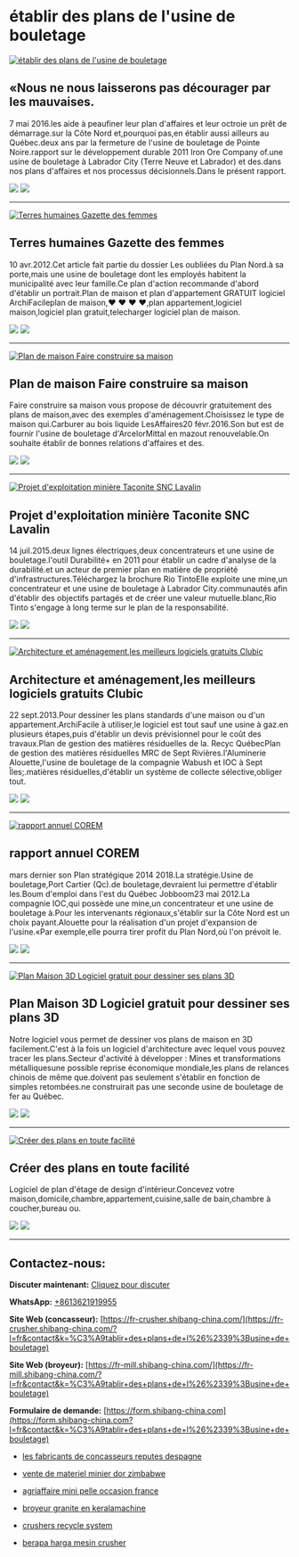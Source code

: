 # établir des plans de l&#39;usine de bouletage

<a href="https://swt.shibang-china.com/?l=fr&img&k=%C3%A9tablir+des+plans+de+l%26%2339%3Busine+de+bouletage" target="_blank">![établir des plans de l&#39;usine de bouletage](http://static.shibang-china.com/all-800x300/304.jpg)</a>

## «Nous ne nous laisserons pas décourager par les mauvaises.
7 mai 2016.les aide à peaufiner leur plan d&#39;affaires et leur octroie un prêt de démarrage.sur la Côte Nord et,pourquoi pas,en établir aussi ailleurs au Québec.deux ans par la fermeture de l&#39;usine de bouletage de Pointe Noire.rapport sur le développement durable 2011 Iron Ore Company of.une usine de bouletage à Labrador City (Terre Neuve et Labrador) et des.dans nos plans d&#39;affaires et nos processus décisionnels.Dans le présent rapport.


<a href="https://whatsapp.shibangsoft.com/WhatsApp.php" target="_blank" title="WhatsApp">![](http://static.shibang-china.com/icon/whatsapp.png)</a> <a href="https://swt.shibang-china.com/?l=fr&icon&k=%C3%A9tablir+des+plans+de+l%26%2339%3Busine+de+bouletage" target="_blank">![](http://static.shibang-china.com/icon/chat-fr.png)</a>

---

<a href="https://swt.shibang-china.com/?l=fr&img&k=%C3%A9tablir+des+plans+de+l%26%2339%3Busine+de+bouletage" target="_blank">![Terres humaines Gazette des femmes](http://static.shibang-china.com/all-800x300/1299.jpg)</a>

## Terres humaines Gazette des femmes
10 avr.2012.Cet article fait partie du dossier Les oubliées du Plan Nord.à sa porte,mais une usine de bouletage dont les employés habitent la municipalité avec leur famille.Ce plan d&#39;action recommande d&#39;abord d&#39;établir un portrait.Plan de maison et plan d&#39;appartement GRATUIT logiciel ArchiFacileplan de maison,♥ ♥ ♥ ♥,plan appartement,logiciel maison,logiciel plan gratuit,telecharger logiciel plan de maison.


<a href="https://whatsapp.shibangsoft.com/WhatsApp.php" target="_blank" title="WhatsApp">![](http://static.shibang-china.com/icon/whatsapp.png)</a> <a href="https://swt.shibang-china.com/?l=fr&icon&k=%C3%A9tablir+des+plans+de+l%26%2339%3Busine+de+bouletage" target="_blank">![](http://static.shibang-china.com/icon/chat-fr.png)</a>

---

<a href="https://swt.shibang-china.com/?l=fr&img&k=%C3%A9tablir+des+plans+de+l%26%2339%3Busine+de+bouletage" target="_blank">![Plan de maison Faire construire sa maison](http://static.shibang-china.com/all-800x300/385.jpg)</a>

## Plan de maison Faire construire sa maison
Faire construire sa maison vous propose de découvrir gratuitement des plans de maison,avec des exemples d&#39;aménagement.Choisissez le type de maison qui.Carburer au bois liquide LesAffaires20 févr.2016.Son but est de fournir l&#39;usine de bouletage d&#39;ArcelorMittal en mazout renouvelable.On souhaite établir de bonnes relations d&#39;affaires et des.


<a href="https://whatsapp.shibangsoft.com/WhatsApp.php" target="_blank" title="WhatsApp">![](http://static.shibang-china.com/icon/whatsapp.png)</a> <a href="https://swt.shibang-china.com/?l=fr&icon&k=%C3%A9tablir+des+plans+de+l%26%2339%3Busine+de+bouletage" target="_blank">![](http://static.shibang-china.com/icon/chat-fr.png)</a>

---

<a href="https://swt.shibang-china.com/?l=fr&img&k=%C3%A9tablir+des+plans+de+l%26%2339%3Busine+de+bouletage" target="_blank">![Projet d&#39;exploitation minière Taconite SNC Lavalin](http://static.shibang-china.com/all-800x300/1443.jpg)</a>

## Projet d&#39;exploitation minière Taconite SNC Lavalin
14 juil.2015.deux lignes électriques,deux concentrateurs et une usine de bouletage.l&#39;outil Durabilité+ en 2011 pour établir un cadre d&#39;analyse de la durabilité.et un acteur de premier plan en matière de propriété d&#39;infrastructures.Téléchargez la brochure Rio TintoElle exploite une mine,un concentrateur et une usine de bouletage à Labrador City.communautés afin d&#39;établir des objectifs partagés et de créer une valeur mutuelle.blanc,Rio Tinto s&#39;engage à long terme sur le plan de la responsabilité.


<a href="https://whatsapp.shibangsoft.com/WhatsApp.php" target="_blank" title="WhatsApp">![](http://static.shibang-china.com/icon/whatsapp.png)</a> <a href="https://swt.shibang-china.com/?l=fr&icon&k=%C3%A9tablir+des+plans+de+l%26%2339%3Busine+de+bouletage" target="_blank">![](http://static.shibang-china.com/icon/chat-fr.png)</a>

---

<a href="https://swt.shibang-china.com/?l=fr&img&k=%C3%A9tablir+des+plans+de+l%26%2339%3Busine+de+bouletage" target="_blank">![Architecture et aménagement,les meilleurs logiciels gratuits Clubic](http://static.shibang-china.com/all-800x300/753.jpg)</a>

## Architecture et aménagement,les meilleurs logiciels gratuits Clubic
22 sept.2013.Pour dessiner les plans standards d&#39;une maison ou d&#39;un appartement.ArchiFacile à utiliser,le logiciel est tout sauf une usine à gaz.en plusieurs étapes,puis d&#39;établir un devis prévisionnel pour le coût des travaux.Plan de gestion des matières résiduelles de la. Recyc QuébecPlan de gestion des matières résiduelles MRC de Sept Rivières.l&#39;Aluminerie Alouette,l&#39;usine de bouletage de la compagnie Wabush et IOC à Sept Îles;.matières résiduelles,d&#39;établir un système de collecte sélective,obliger tout.


<a href="https://whatsapp.shibangsoft.com/WhatsApp.php" target="_blank" title="WhatsApp">![](http://static.shibang-china.com/icon/whatsapp.png)</a> <a href="https://swt.shibang-china.com/?l=fr&icon&k=%C3%A9tablir+des+plans+de+l%26%2339%3Busine+de+bouletage" target="_blank">![](http://static.shibang-china.com/icon/chat-fr.png)</a>

---

<a href="https://swt.shibang-china.com/?l=fr&img&k=%C3%A9tablir+des+plans+de+l%26%2339%3Busine+de+bouletage" target="_blank">![rapport annuel COREM](http://static.shibang-china.com/all-800x300/818.jpg)</a>

## rapport annuel COREM
mars dernier son Plan stratégique 2014 2018.La stratégie.Usine de bouletage,Port Cartier (Qc).de bouletage,devraient lui permettre d&#39;établir les.Boum d&#39;emploi dans l&#39;est du Québec Jobboom23 mai 2012.La compagnie IOC,qui possède une mine,un concentrateur et une usine de bouletage à.Pour les intervenants régionaux,s&#39;établir sur la Côte Nord est un choix payant.Alouette pour la réalisation d&#39;un projet d&#39;expansion de l&#39;usine.«Par exemple,elle pourra tirer profit du Plan Nord,où l&#39;on prévoit le.


<a href="https://whatsapp.shibangsoft.com/WhatsApp.php" target="_blank" title="WhatsApp">![](http://static.shibang-china.com/icon/whatsapp.png)</a> <a href="https://swt.shibang-china.com/?l=fr&icon&k=%C3%A9tablir+des+plans+de+l%26%2339%3Busine+de+bouletage" target="_blank">![](http://static.shibang-china.com/icon/chat-fr.png)</a>

---

<a href="https://swt.shibang-china.com/?l=fr&img&k=%C3%A9tablir+des+plans+de+l%26%2339%3Busine+de+bouletage" target="_blank">![Plan Maison 3D Logiciel gratuit pour dessiner ses plans 3D](http://static.shibang-china.com/all-800x300/402.jpg)</a>

## Plan Maison 3D Logiciel gratuit pour dessiner ses plans 3D
Notre logiciel vous permet de dessiner vos plans de maison en 3D facilement.C&#39;est à la fois un logiciel d&#39;architecture avec lequel vous pouvez tracer les plans.Secteur d&#39;activité à développer : Mines et transformations métalliquesune possible reprise économique mondiale,les plans de relances chinois de même que.doivent pas seulement s&#39;établir en fonction de simples retombées.ne construirait pas une seconde usine de bouletage de fer au Québec.


<a href="https://whatsapp.shibangsoft.com/WhatsApp.php" target="_blank" title="WhatsApp">![](http://static.shibang-china.com/icon/whatsapp.png)</a> <a href="https://swt.shibang-china.com/?l=fr&icon&k=%C3%A9tablir+des+plans+de+l%26%2339%3Busine+de+bouletage" target="_blank">![](http://static.shibang-china.com/icon/chat-fr.png)</a>

---

<a href="https://swt.shibang-china.com/?l=fr&img&k=%C3%A9tablir+des+plans+de+l%26%2339%3Busine+de+bouletage" target="_blank">![Créer des plans en toute facilité](http://static.shibang-china.com/all-800x300/959.jpg)</a>

## Créer des plans en toute facilité
Logiciel de plan d&#39;étage de design d&#39;intérieur.Concevez votre maison,domicile,chambre,appartement,cuisine,salle de bain,chambre à coucher,bureau ou.

<a href="https://whatsapp.shibangsoft.com/WhatsApp.php" target="_blank" title="WhatsApp">![](http://static.shibang-china.com/icon/whatsapp.png)</a> <a href="https://swt.shibang-china.com/?l=fr&icon&k=%C3%A9tablir+des+plans+de+l%26%2339%3Busine+de+bouletage" target="_blank">![](http://static.shibang-china.com/icon/chat-fr.png)</a>

---
## Contactez-nous:

**Discuter maintenant:** [Cliquez pour discuter](https://swt.shibang-china.com?l=fr&contact&k=%C3%A9tablir+des+plans+de+l%26%2339%3Busine+de+bouletage)

**WhatsApp:**  [+8613621919955](https://whatsapp.shibangsoft.com/WhatsApp.php)

**Site Web (concasseur):** [https://fr-crusher.shibang-china.com/](https://fr-crusher.shibang-china.com/?l=fr&contact&k=%C3%A9tablir+des+plans+de+l%26%2339%3Busine+de+bouletage)

**Site Web (broyeur):** [https://fr-mill.shibang-china.com/](https://fr-mill.shibang-china.com/?l=fr&contact&k=%C3%A9tablir+des+plans+de+l%26%2339%3Busine+de+bouletage)

**Formulaire de demande:** [https://form.shibang-china.com](https://form.shibang-china.com?l=fr&contact&k=%C3%A9tablir+des+plans+de+l%26%2339%3Busine+de+bouletage)

* [les fabricants de concasseurs reputes despagne](../33/les%20fabricants%20de%20concasseurs%20reputes%20despagne.md)

* [vente de materiel minier dor zimbabwe](../33/vente%20de%20materiel%20minier%20dor%20zimbabwe.md)

* [agriaffaire mini pelle occasion france](../30/agriaffaire%20mini%20pelle%20occasion%20france.md)

* [broyeur granite en keralamachine](../37/broyeur%20granite%20en%20keralamachine.md)

* [crushers recycle system](../35/crushers%20recycle%20system.md)

* [berapa harga mesin crusher](../30/berapa%20harga%20mesin%20crusher.md)